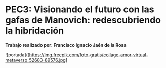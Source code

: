 # PEC3: Visionando el futuro con las gafas de Manovich: redescubriendo la hibridación

**Trabajo realizado por: Francisco Ignacio Jaén de la Rosa** 

![portada]([https://img.freepik.com/foto-gratis/collage-amor-virtual-metaverso_52683-89576.jpg]
